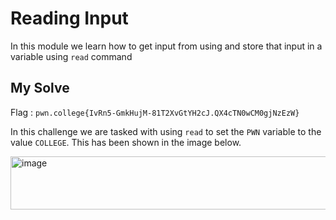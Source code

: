 # Reading Input

In this module we learn how to get input from using and store that input in a variable using `read` command

## My Solve

Flag : `pwn.college{IvRn5-GmkHujM-81T2XvGtYH2cJ.QX4cTN0wCM0gjNzEzW}`

In this challenge we are tasked with using `read` to set the `PWN` variable to the value `COLLEGE`. This has been shown in the image below.

<img width="518" height="85" alt="image" src="https://github.com/user-attachments/assets/bc1f755d-2383-4124-8376-228ebba5d88d" />
